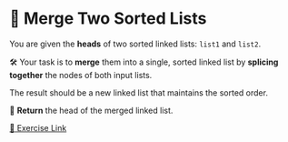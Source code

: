 # 🧩 Merge Two Sorted Lists

You are given the **heads** of two sorted linked lists: `list1` and `list2`.

🛠️ Your task is to **merge** them into a single, sorted linked list by **splicing together** the nodes of both input lists.

The result should be a new linked list that maintains the sorted order.

🔁 **Return** the head of the merged linked list.

[🔗 Exercise Link](https://leetcode.com/problems/merge-two-sorted-lists/description)